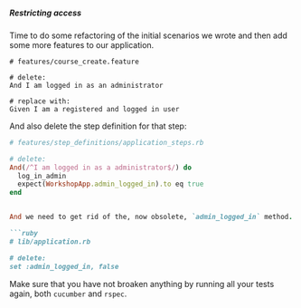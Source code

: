 ##### Restricting access

Time to do some refactoring of the initial scenarios we wrote and then add some more features to our application.

```
# features/course_create.feature

# delete:
And I am logged in as an administrator

# replace with:
Given I am a registered and logged in user
```

And also delete the step definition for that step:

```ruby
# features/step_definitions/application_steps.rb

# delete:
And(/^I am logged in as a administrator$/) do
  log_in_admin
  expect(WorkshopApp.admin_logged_in).to eq true
end


And we need to get rid of the, now obsolete, `admin_logged_in` method.

```ruby
# lib/application.rb

# delete:
set :admin_logged_in, false
```

Make sure that you have not broaken anything by running all your tests again, both `cucumber` and `rspec`.




